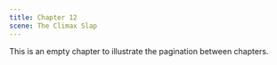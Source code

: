 ```yaml
---
title: Chapter 12
scene: The Climax Slap
---
```


This is an empty chapter to illustrate the pagination between chapters.
